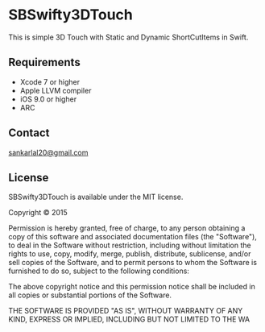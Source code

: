 # SBSwifty3DTouch
  This is simple 3D Touch with Static and Dynamic ShortCutItems in Swift.
  
## Requirements
* Xcode 7 or higher
* Apple LLVM compiler
* iOS 9.0 or higher
* ARC

## Contact
sankarlal20@gmail.com

## License

SBSwifty3DTouch is available under the MIT license.

Copyright © 2015

Permission is hereby granted, free of charge, to any person obtaining a copy of this software and associated documentation files (the "Software"), to deal in the Software without restriction, including without limitation the rights to use, copy, modify, merge, publish, distribute, sublicense, and/or sell copies of the Software, and to permit persons to whom the Software is furnished to do so, subject to the following conditions:

The above copyright notice and this permission notice shall be included in all copies or substantial portions of the Software.

THE SOFTWARE IS PROVIDED "AS IS", WITHOUT WARRANTY OF ANY KIND, EXPRESS OR IMPLIED, INCLUDING BUT NOT LIMITED TO THE WA
